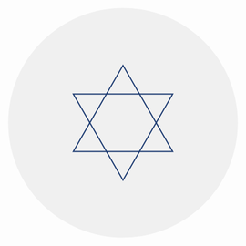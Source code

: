<svg xmlns="http://www.w3.org/2000/svg" viewBox="-250 -250 500 500">
  <!-- Фоновый круг -->
  <circle cx="0" cy="0" r="200" fill="#f0f0f0"/>
  
  <!-- Генерация множества маленьких элементов для первого треугольника -->
  <g>
    {[...Array(60)].map((_, i) => {
      const angle = (i * 6) * Math.PI / 180;
      const r = 180;
      const x1 = r * Math.cos(angle);
      const y1 = r * Math.sin(angle);
      const x2 = (r-30) * Math.cos(angle);
      const y2 = (r-30) * Math.sin(angle);
      return `<line 
        x1="${x1}" 
        y1="${y1}" 
        x2="${x2}" 
        y2="${y2}" 
        stroke="#2957a4" 
        stroke-width="2"
      />`
    }).join('')}
  </g>
  
  <!-- Генерация элементов для второго треугольника -->
  <g transform="rotate(180)">
    {[...Array(60)].map((_, i) => {
      const angle = (i * 6) * Math.PI / 180;
      const r = 180;
      const x1 = r * Math.cos(angle);
      const y1 = r * Math.sin(angle);
      const x2 = (r-30) * Math.cos(angle);
      const y2 = (r-30) * Math.sin(angle);
      return `<line 
        x1="${x1}" 
        y1="${y1}" 
        x2="${x2}" 
        y2="${y2}" 
        stroke="#2957a4" 
        stroke-width="2"
      />`
    }).join('')}
  </g>
  
  <!-- Внутренние соединительные элементы -->
  <g>
    {[...Array(60)].map((_, i) => {
      const angle = (i * 6) * Math.PI / 180;
      const r1 = 150;
      const r2 = 120;
      const x1 = r1 * Math.cos(angle);
      const y1 = r1 * Math.sin(angle);
      const x2 = r2 * Math.cos(angle);
      const y2 = r2 * Math.sin(angle);
      return `<line 
        x1="${x1}" 
        y1="${y1}" 
        x2="${x2}" 
        y2="${y2}" 
        stroke="#1e3c72" 
        stroke-width="1.5"
      />`
    }).join('')}
  </g>
  
  <!-- Центральная звезда -->
  <path d="M0,-100 L86.6,50 L-86.6,50 Z" fill="none" stroke="#1e3c72" stroke-width="2"/>
  <path d="M0,100 L-86.6,-50 L86.6,-50 Z" fill="none" stroke="#1e3c72" stroke-width="2"/>
</svg>